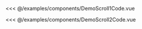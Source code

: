 <!--
 * @Description: 无
 * @Author: Sue
 * @Date: 2020-09-22 14:26:18
 * @LastEditors: Sue
 * @LastEditTime: 2020-10-15 13:49:28
-->
<DemoBlock title="Scroll" desc="上拉加载">
   <DemoScroll1 />

<template slot="codeDesc">
固定顶部，实时监听滚动，获取滚动高度
</template>

  <highlight-code slot="code" lang="vue">

<<< @/examples/components/DemoScroll1Code.vue

  </highlight-code>
</DemoBlock>
<DemoBlock title="Scroll" desc="吸顶">
   <DemoScroll2 />

<template slot="codeDesc">
固定顶部，滚动吸顶，获取吸顶状态
</template>

  <highlight-code slot="code" lang="vue">

<<< @/examples/components/DemoScroll2Code.vue

  </highlight-code>
</DemoBlock>

<DemoTable title="参数" :tableBody="tableBody" :tableHead="tableHead"/>
<DemoTable title="Slots" :tableBody="slotBody" :tableHead="slotHead"/>

<script>
  export default {
    data() {
      return {
        //表头为字符串，写法和md一样，中间以`|`间隔就行
        tableHead: `参数 | 说明 | 类型 | 可选值 | 默认值`,
        //表格数据为数组，其中每一项为字符串，代表每一行要展示的数据，写法也和md一样，中间以`|`间隔就行
        tableBody: [
          `probeType | Number | 1,2,3 | - | 1:滚动的时候会派发scroll事件，会截流。2:滚动的时候实时派发scroll事件，不会截流。3:除了实时派发scroll事件，在swipe的情况下仍然能实时派发scroll事件`,
          `click | 点击列表是否派发click事件 | Boolean | - | true`,
          `scrollX | 是否开启横向滚动 | Boolean | - | false`,
          `listenScroll | 是否派发滚动事件 | Boolean | - | false`,
          `list | 列表的数据 | Array | - |  []`,
          `pullup | 是否派发滚动到底部的事件，用于上拉加载 | Boolean | - |  true`,
          `pulldown | 是否派发顶部下拉的事件，用于下拉刷新 | Boolean | - |  false`,
          `beforeScroll | 是否派发列表滚动开始的事件 | Boolean | - |  false`,
          `refreshDelay | 当数据更新后，刷新scroll的延时 | Number | - |  20`,
          `isLoading | 获取数据状态 | Boolean | - |  false`,
          `isEnd | 数据是否加载完毕 | Boolean | - |  false`,
          `useTransition | 是否使用css3 transition 动画 | Boolean | - |  false`,
          `noData | 无数据提示 | String | - |  暂无相关数据~`,
          `preventDefaultException | 禁止阻止默认事件的DOM标签名（大写） | Object | - |  {}`,
          `eventPassthrough | 某个方向保持原生滚动 | String | vertical,horizontal |  horizontal`,
          `isCeil | 是否吸顶 | Boolean | - |  -`,
        ],
        //表头为字符串，写法和md一样，中间以`|`间隔就行
        slotHead: `插槽名 | 说明 | 参数 `,
        //表格数据为数组，其中每一项为字符串，代表每一行要展示的数据，写法也和md一样，中间以`|`间隔就行
        slotBody: [
          `默认插槽(default) | 滚动内容| -`,
          `head | 固定顶部| y:滚动距离`,
          `ceil | 滚动悬浮顶部（吸顶） | isFixed:是否已吸顶`,
          `scroll | 吸顶元素前面的元素（吸顶内容前滚动的元素） | -`,
          `foot | 固定底部 | -`,
        ],
      }
    },

  }
</script>
